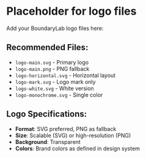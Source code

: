 # Placeholder for logo files

Add your BoundaryLab logo files here:

## Recommended Files:
- `logo-main.svg` - Primary logo
- `logo-main.png` - PNG fallback
- `logo-horizontal.svg` - Horizontal layout
- `logo-mark.svg` - Logo mark only
- `logo-white.svg` - White version
- `logo-monochrome.svg` - Single color

## Logo Specifications:
- **Format**: SVG preferred, PNG as fallback
- **Size**: Scalable (SVG) or high-resolution (PNG)
- **Background**: Transparent
- **Colors**: Brand colors as defined in design system
